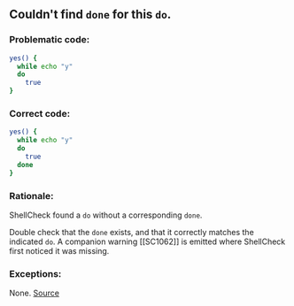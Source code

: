 ## Couldn't find `done` for this `do`.

### Problematic code:

```sh
yes() {
  while echo "y"
  do
    true
}
```

### Correct code:

```sh
yes() {
  while echo "y"
  do
    true
  done
}
```
### Rationale:

ShellCheck found a `do` without a corresponding `done`.

Double check that the `done` exists, and that it correctly matches the indicated `do`. A companion warning [[SC1062]] is emitted where ShellCheck first noticed it was missing. 

### Exceptions:

None.
[Source](https://github.com/koalaman/shellcheck/wiki/SC1061)

